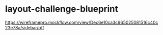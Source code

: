# layout-challenge-blueprint
https://wireframepro.mockflow.com/view/Dec6e10ca3c965025081516c40c23e78a/sidebar/off
